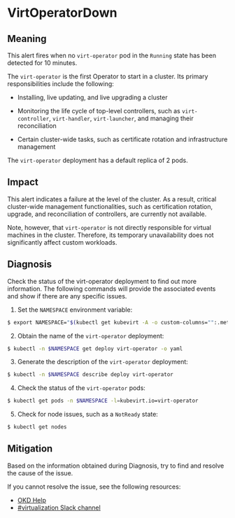 <!-- Edited by Jiří Herrmann, 9 Nov 2022 -->

# VirtOperatorDown 

## Meaning

This alert fires when no `virt-operator` pod in the `Running` state has been detected for 10 minutes. 

The `virt-operator` is the first Operator to start in a cluster. Its primary responsibilities include the following: 

- Installing, live updating, and live upgrading a cluster

- Monitoring the life cycle of top-level controllers, such as `virt-controller`, `virt-handler`, `virt-launcher`, and managing their reconciliation

- Certain cluster-wide tasks, such as certificate rotation and infrastructure management

The `virt-operator` deployment has a default replica of 2 pods.

## Impact

This alert indicates a failure at the level of the cluster. As a result, critical cluster-wide management functionalities, such as certification rotation, upgrade, and reconciliation of controllers, are currently not available.

Note, however, that `virt-operator` is not directly responsible for virtual machines in the cluster. Therefore, its temporary unavailability does not significantly affect custom workloads.

## Diagnosis

Check the status of the virt-operator deployment to find out more information. The following commands will provide the associated events and show if there are any specific issues.

1. Set the `NAMESPACE` environment variable:
```bash
$ export NAMESPACE="$(kubectl get kubevirt -A -o custom-columns="":.metadata.namespace)"
```

2. Obtain the name of the `virt-operator` deployment:
```bash
$ kubectl -n $NAMESPACE get deploy virt-operator -o yaml
```

3. Generate the description of the `virt-operator` deployment:
```bash
$ kubectl -n $NAMESPACE describe deploy virt-operator
```

4. Check the status of the `virt-operator` pods:
```bash
$ kubectl get pods -n $NAMESPACE -l=kubevirt.io=virt-operator
```

5. Check for node issues, such as a `NotReady` state:
```bash
$ kubectl get nodes
```

## Mitigation

Based on the information obtained during Diagnosis, try to find and resolve the cause of the issue.

<!--DS: If you cannot resolve the issue, log in to the link:https://access.redhat.com[Customer Portal] and open a support case, attaching the artifacts gathered during the Diagnosis procedure.-->
<!--USstart-->
If you cannot resolve the issue, see the following resources:

- [OKD Help](https://www.okd.io/help/)
- [#virtualization Slack channel](https://kubernetes.slack.com/channels/virtualization)
<!--USend-->
